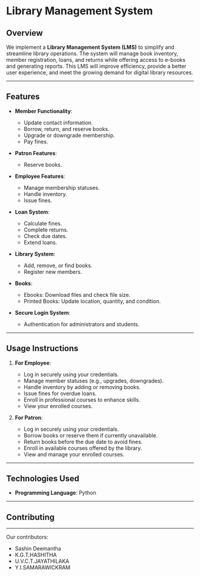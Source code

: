 
# Library Management System
 
## Overview
We implement a **Library Management System (LMS)** to simplify and streamline library 
operations. The system will manage book inventory, member registration, loans, and returns while 
offering access to e-books and generating reports. This LMS will improve efficiency, provide a 
better user experience, and meet the growing demand for digital library resources. 

---

## Features

- **Member Functionality**:
   - Update contact information.
   - Borrow, return, and reserve books.
   - Upgrade or downgrade membership.
   - Pay fines.

- **Patron Features**:
   - Reserve books.

- **Employee Features**:
   - Manage membership statuses.
   - Handle inventory.
   - Issue fines.
   
- **Loan System**:
   - Calculate fines.
   - Complete returns.
   - Check due dates.
   - Extend loans.

- **Library System**:
   - Add, remove, or find books.
   - Register new members.

- **Books**:
   - Ebooks: Download files and check file size.
   - Printed Books: Update location, quantity, and condition.

- **Secure Login System**:
   - Authentication for administrators and students.

---

## Usage Instructions

1. **For Employee**:
   - Log in securely using your credentials.
   - Manage member statuses (e.g., upgrades, downgrades).
   - Handle inventory by adding or removing books.
   - Issue fines for overdue loans.
   - Enroll in professional courses to enhance skills.
   - View your enrolled courses.

2. **For Patron**:
   - Log in securely using your credentials.
   - Borrow books or reserve them if currently unavailable.
   - Return books before the due date to avoid fines.
   - Enroll in available courses offered by the library.
   - View and manage your enrolled courses.

---

## Technologies Used
- **Programming Language**: Python
---

## Contributing
---
Our contributors:
- Sashin Deemantha
- K.G.T.HASHITHA
- U.V.C.T.JAYATHILAKA
- Y.I.SAMARAWICKRAM
